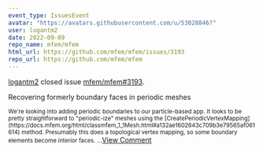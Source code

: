 ```yaml
---
event_type: IssuesEvent
avatar: "https://avatars.githubusercontent.com/u/53028846?"
user: logantm2
date: 2022-09-09
repo_name: mfem/mfem
html_url: https://github.com/mfem/mfem/issues/3193
repo_url: https://github.com/mfem/mfem
---
```


<a href='https://github.com/logantm2' target='_blank'>logantm2</a> closed issue <a href='https://github.com/mfem/mfem/issues/3193' target='_blank'>mfem/mfem#3193</a>.

<p>Recovering formerly boundary faces in periodic meshes</p><small>We're looking into adding periodic boundaries to our particle-based app. It looks to be pretty straightforward to "periodic-ize" meshes using the [CreatePeriodicVertexMapping](https://docs.mfem.org/html/classmfem_1_1Mesh.html#a132ae1602643c709b3e79565af061614) method. Presumably this does a topological vertex mapping, so some boundary elements become interior faces....</small><a href='https://github.com/mfem/mfem/issues/3193' target='_blank'>View Comment</a>